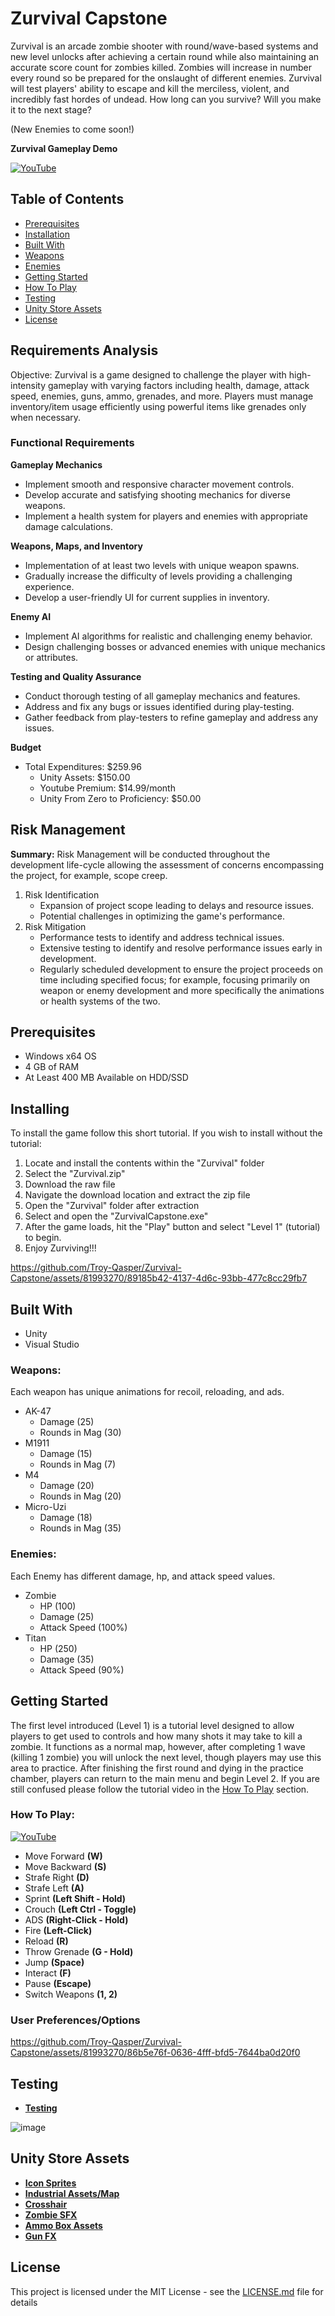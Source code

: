# Zurvival Capstone
Zurvival is an arcade zombie shooter with round/wave-based systems and new level unlocks after achieving a certain round while also maintaining an accurate score count for zombies killed. Zombies will increase in number every round so be prepared for the onslaught of different enemies. Zurvival will test players' ability to escape and kill the merciless, violent, and incredibly fast hordes of undead. How long can you survive? Will you make it to the next stage?

(New Enemies to come soon!)

**Zurvival Gameplay Demo**

[![YouTube](http://i.ytimg.com/vi/d7M9i6PqZng/hqdefault.jpg)](https://www.youtube.com/watch?v=d7M9i6PqZng)
## Table of Contents
- [Prerequisites](#Prerequisites)
- [Installation](#Installing)
- [Built With](#Built-With)
- [Weapons](#Weapons)
- [Enemies](#Enemies)
- [Getting Started](#Getting-Started)
- [How To Play](#How-To-Play)
- [Testing](#Testing)
- [Unity Store Assets](#Unity-Store-Assets)
- [License](#Liscense)
## Requirements Analysis
Objective: Zurvival is a game designed to challenge the player with high-intensity gameplay with varying factors including health, damage, attack speed, enemies, guns, ammo, grenades, and more. Players must manage inventory/item usage efficiently using powerful items like grenades only when necessary.
### Functional Requirements
**Gameplay Mechanics**
- Implement smooth and responsive character movement controls.
- Develop accurate and satisfying shooting mechanics for diverse weapons.
- Implement a health system for players and enemies with appropriate damage calculations.

**Weapons, Maps, and Inventory**
- Implementation of at least two levels with unique weapon spawns.
- Gradually increase the difficulty of levels providing a challenging experience.
- Develop a user-friendly UI for current supplies in inventory.

**Enemy AI**
- Implement AI algorithms for realistic and challenging enemy behavior.
- Design challenging bosses or advanced enemies with unique mechanics or attributes.

**Testing and Quality Assurance**
- Conduct thorough testing of all gameplay mechanics and features.
- Address and fix any bugs or issues identified during play-testing.
- Gather feedback from play-testers to refine gameplay and address any issues.

**Budget**
- Total Expenditures: $259.96
  - Unity Assets: $150.00
  - Youtube Premium: $14.99/month
  - Unity From Zero to Proficiency: $50.00
 
## Risk Management
**Summary:** Risk Management will be conducted throughout the development life-cycle allowing the assessment of concerns encompassing the project, for example, scope creep.

1. Risk Identification
   - Expansion of project scope leading to delays and resource issues.
   - Potential challenges in optimizing the game's performance.
2. Risk Mitigation
   - Performance tests to identify and address technical issues.
   - Extensive testing to identify and resolve performance issues early in development.
   - Regularly scheduled development to ensure the project proceeds on time including specified focus; for example, focusing primarily on weapon or enemy development and more specifically the animations or health systems of the two.
## Prerequisites
- Windows x64 OS
- 4 GB of RAM
- At Least 400 MB Available on HDD/SSD
## Installing
To install the game follow this short tutorial. 
If you wish to install without the tutorial:
1. Locate and install the contents within the "Zurvival" folder
2. Select the "Zurvival.zip"
3. Download the raw file
4. Navigate the download location and extract the zip file
5. Open the "Zurvival" folder after extraction
6. Select and open the "ZurvivalCapstone.exe"
7. After the game loads, hit the "Play" button and select "Level 1" (tutorial) to begin.
8. Enjoy Zurviving!!!

https://github.com/Troy-Qasper/Zurvival-Capstone/assets/81993270/89185b42-4137-4d6c-93bb-477c8cc29fb7
## Built With
- Unity
- Visual Studio
### Weapons:
Each weapon has unique animations for recoil, reloading, and ads.
- AK-47
  - Damage (25)
  - Rounds in Mag (30)
- M1911
  - Damage (15)
  - Rounds in Mag (7)
- M4
  - Damage (20)
  - Rounds in Mag (20)
- Micro-Uzi
  - Damage (18)
  - Rounds in Mag (35)
### Enemies:
Each Enemy has different damage, hp, and attack speed values.
  - Zombie
    - HP (100)
    - Damage (25)
    - Attack Speed (100%)
  - Titan
    - HP (250)
    - Damage (35)
    - Attack Speed (90%)
## Getting Started
The first level introduced (Level 1) is a tutorial level designed to allow players to get used to controls and how many shots it may take to kill a zombie. It functions as a normal map, however, after completing 1 wave (killing 1 zombie) you will unlock the next level, though players may use this area to practice. After finishing the first round and dying in the practice chamber, players can return to the main menu and begin Level 2. If you are still confused please follow the tutorial video in the [How To Play](#How-To-Play) section.
### How To Play:
[![YouTube](http://i.ytimg.com/vi/WJeUTYuq6S0/hqdefault.jpg)](https://www.youtube.com/watch?v=WJeUTYuq6S0)
- Move Forward **(W)**
- Move Backward **(S)**
- Strafe Right **(D)**
- Strafe Left **(A)**
- Sprint **(Left Shift - Hold)**
- Crouch **(Left Ctrl - Toggle)**
- ADS **(Right-Click - Hold)**
- Fire **(Left-Click)**
- Reload **(R)**
- Throw Grenade **(G - Hold)**
- Jump **(Space)**
- Interact **(F)**
- Pause **(Escape)**
- Switch Weapons **(1, 2)**
### User Preferences/Options


https://github.com/Troy-Qasper/Zurvival-Capstone/assets/81993270/86b5e76f-0636-4fff-bfd5-7644ba0d20f0


## Testing
- **[Testing](https://github.com/Troy-Qasper/Zurvival-Capstone/tree/main/test)**

![image](https://github.com/Troy-Qasper/Zurvival-Capstone/assets/81993270/796a829d-67bb-41fc-b007-3d07c4f5bf89)
## Unity Store Assets
- **[Icon Sprites](https://assetstore.unity.com/packages/2d/gui/icons/fps-icons-pack-45240)**
- **[Industrial Assets/Map](https://assetstore.unity.com/packages/3d/environments/industrial/rpg-fps-game-assets-for-pc-mobile-industrial-set-v3-0-101429)**
- **[Crosshair](https://assetstore.unity.com/packages/2d/gui/icons/simple-modern-crosshairs-pack-1-79034)**
- **[Zombie SFX](https://assetstore.unity.com/packages/audio/sound-fx/creatures/zombie-voice-audio-pack-free-196645)**
- **[Ammo Box Assets](https://assetstore.unity.com/packages/3d/props/weapons/ammo-crate-wood-ammunition-box-90071)**
- **[Gun FX](https://assetstore.unity.com/packages/vfx/particles/war-fx-5669)**
## License
This project is licensed under the MIT License - see the [LICENSE.md](https://github.com/Troy-Qasper/Zurvival-Capstone/blob/main/LICENSE) file for details
